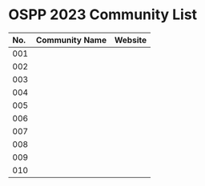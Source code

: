 # OSPP 2023 Community List

| No. | Community Name | Website |
| :--- | :------- | :------- |
| 001  |          |          |
| 002  |          |          |
| 003  |          |          |
| 004  |          |          |
| 005  |          |          |
| 006  |          |          |
| 007  |          |          |
| 008  |          |          |
| 009  |          |          |
| 010  |          |          |

